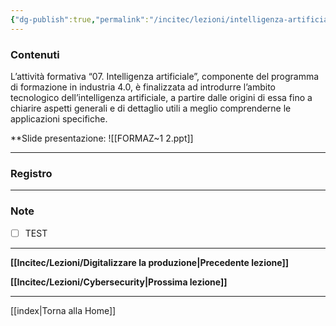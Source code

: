 ```yaml
---
{"dg-publish":true,"permalink":"/incitec/lezioni/intelligenza-artificiale/"}
---
```



### Contenuti
L’attività formativa “07. Intelligenza artificiale”, componente del programma di formazione in industria 4.0, è finalizzata ad introdurre l’ambito tecnologico dell’intelligenza artificiale, a partire dalle origini di essa fino a chiarire aspetti generali e di dettaglio utili a meglio comprenderne le applicazioni specifiche. 

**Slide presentazione: 
![[FORMAZ~1 2.ppt]]

---

### Registro

---

### Note

- [ ] TEST

---

**[[Incitec/Lezioni/Digitalizzare la produzione\|Precedente lezione]]**                 

**[[Incitec/Lezioni/Cybersecurity\|Prossima lezione]]**

---

[[index\|Torna alla Home]]